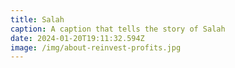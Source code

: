 ```yaml
---
title: Salah
caption: A caption that tells the story of Salah
date: 2024-01-20T19:11:32.594Z
image: /img/about-reinvest-profits.jpg
---
```

